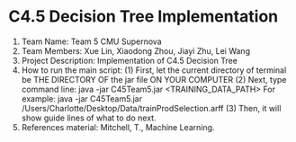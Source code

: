 # C4.5 Decision Tree Implementation
1. Team Name: Team 5 CMU Supernova
2. Team Members: Xue Lin, Xiaodong Zhou, Jiayi Zhu, Lei Wang
3. Project Description: Implementation of C4.5 Decision Tree
4. How to run the main script: 
(1) First, let the current directory of terminal be 
THE DIRECTORY OF the jar file ON YOUR COMPUTER
(2) Next, type command line: java -jar C45Team5.jar <TRAINING_DATA_PATH>
For example: java -jar C45Team5.jar /Users/Charlotte/Desktop/Data/trainProdSelection.arff
(3) Then, it will show guide lines of what to do next.
6. References material: Mitchell, T., Machine Learning.
